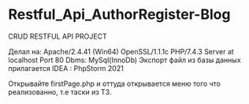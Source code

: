 # Restful_Api_AuthorRegister-Blog
CRUD RESTFUL API PROJECT

Делал на:
Apache/2.4.41 (Win64) OpenSSL/1.1.1c PHP/7.4.3 Server at localhost Port 80
Dbms: MySql(InnoDb)
Экспорт файл из базы данных прилагается
IDEA : PhpStorm 2021

Открывайте firstPage.php и оттуда открывается меню того что реализованно, т.е таски из ТЗ.
